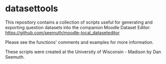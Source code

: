 datasettools
============

This repository contains a collection of scripts useful for generating and exporting question datasets into the companion Moodle Dataset Editor:
https://github.com/seemuth/moodle-local_dataseteditor

Please see the functions' comments and examples for more information.

These scripts were created at the University of Wisconsin - Madison by Dan Seemuth.
